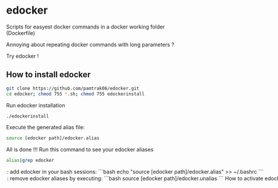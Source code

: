# edocker
Scripts for easyest docker commands in a docker working folder (Dockerfile)

Annoying about repeating docker commands with long parameters ?

Try edocker !

## How to install edocker
```bash
git clone https://github.com/pamtrak06/edocker.git
cd edocker; chmod 755 *.sh; chmod 755 edockerinstall
```

Run edocker installation
```bash
./edockerinstall
```

Execute the generated alias file:
```bash
source [edocker path]/edocker.alias
```

All is done !!! Run this command to see your edocker aliases
```bash
alias|grep edocker
```

<Option>: add edocker in your bash sessions:
```bash
echo "source [edocker path]/edocker.alias" >> ~/.bashrc
```

<Option>: remove edocker aliases by executing:
```bash
source [edocker path]/edocker.unalias
```

## How to activate edocker for a project
Go to your working docker folder:
```bash
cd [docker working project]
```

Copy the edocker.cfg model in your working docker folder:
```bash
edockerinit 
```
Equivalent to 
```bash
cp [edocker path]/edocker.cfg.sample [docker working project]/edocker.cfg
```

Configure your edocker.cfg with correct parameters
By example, you could create a Dockerfile with this path:
```bash
vi [docker working project]/build/Dockerfile
```

## How to use edocker in a docker a project working directory
Now you've got aliases to run all your docker commands like:
- edockerbuild
- edockerimages
- edockerclean
- edockerrun
- edockerps
- edockerrm
- edockerstart
- edockerstop
- edockerlogs
- edockerinspect

!!! All thoses aliases are available only when you've got an edocker.cfg file in your project folder ([docker working project]) '''

### #alias edockerbuild
Alias edockerbuild use following parameters readed from edocker.cfg:
- build_args: give build_args option to docker build command 
- build_path: folder containing Dockerfile
- image_name: image name used for build

### #alias edockerimages
Alias edockerimages use following parameters readed from edocker.cfg:
- image_name: image name used to grep for docker images command 

### #alias edockerclean
Alias edockerclean do not use parameters readed from edocker.cfg.
This alias delete all images tagged with "none" attribute

### #alias edockerrun
Alias edockerrun use following parameters readed from edocker.cfg:
- image_name: image name to create a container used by docker run command
- container_name: name of the container for option --name used by docker run command
- exposed_ports: port mapping option (-p/-P) used by docker run command
- shared_volumes: volumes mapping option (-v) used by docker run command
- environment_variables: environement variables option (-e) used by docker run command
- linked_containers: linked container mapping option (--link) used by docker run command

### #alias edockerps
Alias d[basename for \<docker working project\>]ps use following parameters readed from edocker.cfg:
- container_name: name of the container

### #alias edockerrm
Alias edockerrm use following parameters readed from edocker.cfg:
- container_name: name of the container to be deleted

### #alias edockerstart
Alias edockerstart use following parameters readed from edocker.cfg:
- container_name: name of the container to be started
 
### #alias edockerstop
Alias edockerstop use following parameters readed from edocker.cfg:
- container_name: name of the container to be stopped

### #alias edockerlogs
Alias edockerlogs use following parameters readed from edocker.cfg:
- container_name: name of the container to be logged 

### #alias edockerinspect
Alias edockerinspect use following parameters readed from edocker.cfg:
- container_name: name of the container to be inspected 

## Tips
create those two aliases and give the correct path for your project
```bash
alias cdedocker='cd [edocker path]'
alias cd[basename for your docker working project]='cd [your docker working project]'
```
## Work in progress
Please contribute !

- daemon               => TO BE Implemented
- attach               => TO BE Implemented
- build                => OK
- clean                => OK
- commit               => TO BE Implemented
- cp                   => OK
- create               => TO BE Implemented
- diff                 => TO BE Implemented
- events               => TO BE Implemented
- exec                 => OK
- export               => TO BE Implemented
- help                 => OK
- history              => TO BE Implemented
- images               => OK
- import               => TO BE Implemented
- info                 => TO BE Implemented
- init                 => OK
- inspect              => OK
- kill                 => TO BE Implemented
- load                 => TO BE Implemented
- login                => TO BE Implemented
- logout               => TO BE Implemented
- logs                 => OK
- network connect      => TO BE Implemented
- network create       => TO BE Implemented
- network disconnect   => TO BE Implemented
- network inspect      => TO BE Implemented
- network ls           => TO BE Implemented
- network rm           => TO BE Implemented
- pause                => TO BE Implemented
- port                 => TO BE Implemented
- ps                   => OK
- pull                 => TO BE Implemented
- push                 => TO BE Implemented
- rename               => TO BE Implemented
- restart              => TO BE Implemented
- rm                   => OK
- rmi                  => OK
- run                  => OK
- save                 => TO BE Implemented
- search               => TO BE Implemented ?
- start                => OK
- stats                => TO BE Implemented
- stop                 => OK
- tag                  => TO BE Implemented
- top                  => TO BE Implemented
- unpause              => TO BE Implemented
- update               => TO BE Implemented ?
- version              => TO BE Implemented ?
- volume create        => TO BE Implemented
- volume inspect       => TO BE Implemented
- volume ls            => TO BE Implemented
- volume rm            => TO BE Implemented
- wait                 => TO BE Implemented

## License
edocker is under  "MIT License (MIT)" see LICENSE file.
